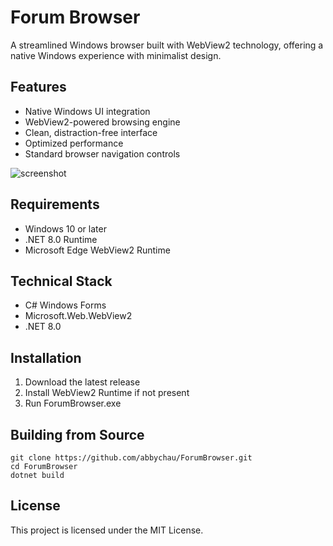 # Forum Browser

A streamlined Windows browser built with WebView2 technology, offering a native Windows experience with minimalist design.

## Features
* Native Windows UI integration
* WebView2-powered browsing engine
* Clean, distraction-free interface
* Optimized performance
* Standard browser navigation controls

![screenshot](https://github.com/user-attachments/assets/e85e3459-8765-4b63-96b0-1ff5fbe7f695)

## Requirements
* Windows 10 or later
* .NET 8.0 Runtime
* Microsoft Edge WebView2 Runtime

## Technical Stack
* C# Windows Forms
* Microsoft.Web.WebView2
* .NET 8.0

## Installation
1. Download the latest release
2. Install WebView2 Runtime if not present
3. Run ForumBrowser.exe

## Building from Source
```shell
git clone https://github.com/abbychau/ForumBrowser.git
cd ForumBrowser
dotnet build
```

## License
This project is licensed under the MIT License.